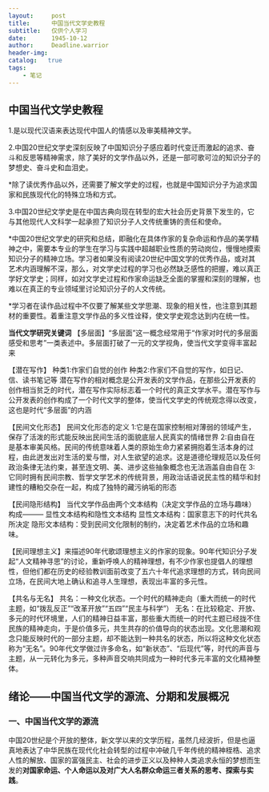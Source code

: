 ```yaml
---
layout:     post
title:      中国当代文学史教程
subtitle:   仅供个人学习
date:       1945-10-12
author:     Deadline.warrior
header-img: 
catalog:   true
tags:
    - 笔记
---
```


## 中国当代文学史教程


1.是以现代汉语来表达现代中国人的情感以及审美精神文学。

2.中国20世纪文学史深刻反映了中国知识分子感应着时代变迁而激起的追求、奋斗和反思等精神需求，除了美好的文学作品以外，还是一部可歌可泣的知识分子的梦想史、奋斗史和血泪史。

*除了读优秀作品以外，还需要了解文学史的过程，也就是中国知识分子为追求国家和民族现代化的特殊立场和方式。

3.中国20世纪文学史是在中国古典向现在转型的宏大社会历史背景下发生的，它与其他现代人文科学一起承担了知识分子人文传统重铸的责任和使命。

*中国20世纪文学史的研究和总结，即融化在具体作家的复杂命运和作品的美学精神之中，需要本专业的学生在学习与实践中超越职业性质的劳动岗位，慢慢地摸索知识分子的精神立场。学习者如果没有阅读20世纪中国文学的优秀作品，或对其艺术内涵理解不深，那么，对文学史过程的学习也必然缺乏感性的把握，难以真正学好文学史；同样，如对文学史过程和作家命运缺乏全面的掌握和深刻的理解，也难以在真正的专业领域里讨论知识分子的人文传统。

*学习者在读作品过程中不仅要了解某些文学思潮、现象的相关性，也注意到其题材的重要性。着重注意文学作品的多义性诠释，使文学史观念达到内在统一性。

**当代文学研究关键词**
【多层面】“多层面”这一概念经常用于“作家对时代的多层面感受和思考”一类表述中。多层面打破了一元的文学视角，使当代文学变得丰富起来

【潜在写作】
种类1:作家们自觉的创作
种类2:作家们不自觉的写作，如日记、信、读书笔记等
潜在写作的相对概念是公开发表的文学作品，在那些公开发表的创作相当贫乏的时代，潜在写作实际标志着一个时代的真正文学水平。潜在写作与公开发表的创作构成了一个时代文学的整体，使当代文学史的传统观念得以改变，这也是时代“多层面”的内涵

【民间文化形态】
民间文化形态的定义
1:它是在国家控制相对薄弱的领域产生，保存了活泼的形式能反映出民间生活的面貌底层人民真实的情绪世界
2:自由自在是基本审美风格。民间的传统意味着人类的原始生命力紧紧拥抱着生活本身的过程，由此迸发出对生活的爱与憎，对人生欲望的追求。这是道德伦理规范以及任何政治条律无法约束，甚至连文明、美、进步这些抽象概念也无法涵盖自由自在
3:它同时拥有民间宗教、哲学文学艺术的传统背景，用政治话语说民主性的精华和封建性的糟粕交杂在一起，构成了独特的藏污纳垢的形态

【民间隐形结构】
当代文学作品由两个文本结构（决定文学作品的立场与趣味）构成———
显性文本结构和隐性文本结构
显性文本结构：国家意志下的时代共名所决定
隐形文本结构：受到民间文化限制的制约，决定着艺术作品的立场和趣味。

【民间理想主义】来描述90年代歌颂理想主义的作家的现象。90年代知识分子发起“人文精神寻思”的讨论，重新呼唤人的精神理想，有不少作家也提倡人的理想性，但他们都在历史的经验教训面前改变了五六十年代追求理想的方式，转向民间立场，在民间大地上确认和追寻人生理想，表现出丰富的多元性。

【共名与无名】
共名：一种文化状态。一个时代的精神走向（重大而统一的时代主题，如“拨乱反正”“改革开放”“五四”“民主与科学”）
无名：在比较稳定、开放、多元的时代环境里，人们的精神日益丰富，那些重大而统一的时代主题已经拢不住民族的精神走向，于是价值多元，共生共存的价值导向的状态出现。文化思潮和观念只能反映时代的一部分主题，却不能达到一种共名的状态，所以将这种文化状态称为“无名”。90年代文学做过许多命名，如“新状态”、“后现代”等，时代的声音与主题，从一元转化为多元，多种声音交响共同成为一种时代多元丰富的文化精神整体。

## 绪论——中国当代文学的源流、分期和发展概况

### 一、中国当代文学的源流

中国20世纪是个开放的整体，新文学以来的文学历程，虽然几经波折，但是也逼真地表达了中华民族在现代化社会转型的过程中冲破几千年传统的精神桎梏、追求人性的解放、国家的富强民主、社会的进步正义以及种种人类追求永恒的梦想而生发的**对国家命运、个人命运以及对广大人名群众命运三者关系的思考、探索与实践**。

